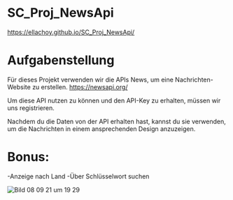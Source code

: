 # SC_Proj_NewsApi


https://ellachoy.github.io/SC_Proj_NewsApi/

# Aufgabenstellung


Für dieses Projekt verwenden wir die APIs News, um eine Nachrichten-Website zu erstellen.
https://newsapi.org/

Um diese API nutzen zu können und den API-Key zu erhalten, müssen wir uns registrieren. 

Nachdem du die Daten von der API erhalten hast, kannst du sie verwenden, um die Nachrichten in einem ansprechenden Design anzuzeigen.

# Bonus: 
-Anzeige nach Land
-Über Schlüsselwort suchen

![Bild 08 09 21 um 19 29](https://user-images.githubusercontent.com/79414990/132556701-37b7dc7e-3a09-4e9c-b44a-8eec8aa5b79f.jpg)

